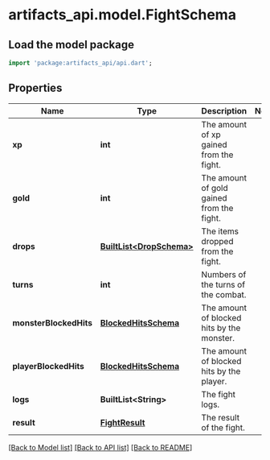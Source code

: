 # artifacts_api.model.FightSchema

## Load the model package
```dart
import 'package:artifacts_api/api.dart';
```

## Properties
Name | Type | Description | Notes
------------ | ------------- | ------------- | -------------
**xp** | **int** | The amount of xp gained from the fight. | 
**gold** | **int** | The amount of gold gained from the fight. | 
**drops** | [**BuiltList&lt;DropSchema&gt;**](DropSchema.md) | The items dropped from the fight. | 
**turns** | **int** | Numbers of the turns of the combat. | 
**monsterBlockedHits** | [**BlockedHitsSchema**](BlockedHitsSchema.md) | The amount of blocked hits by the monster. | 
**playerBlockedHits** | [**BlockedHitsSchema**](BlockedHitsSchema.md) | The amount of blocked hits by the player. | 
**logs** | **BuiltList&lt;String&gt;** | The fight logs. | 
**result** | [**FightResult**](FightResult.md) | The result of the fight. | 

[[Back to Model list]](../README.md#documentation-for-models) [[Back to API list]](../README.md#documentation-for-api-endpoints) [[Back to README]](../README.md)


